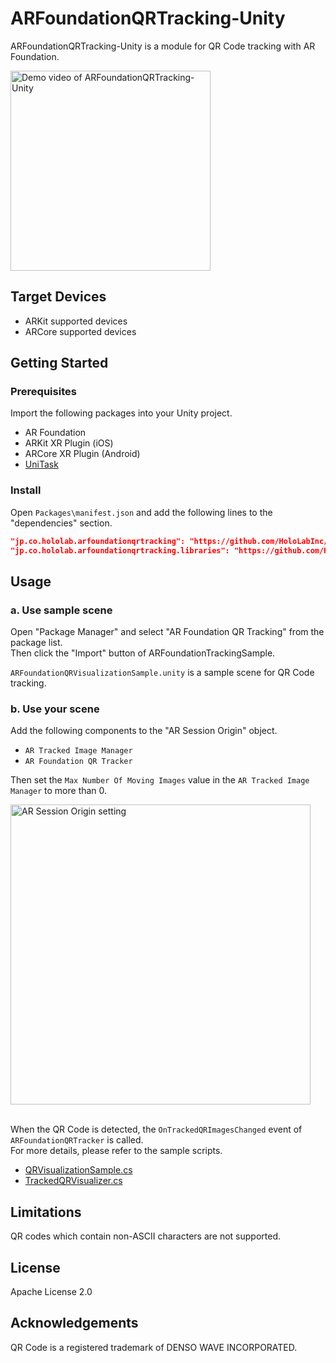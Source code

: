 # ARFoundationQRTracking-Unity

ARFoundationQRTracking-Unity is a module for QR Code tracking with AR Foundation.

<img alt="Demo video of ARFoundationQRTracking-Unity" src="https://github.com/HoloLabInc/ARFoundationQRTracking-Unity/assets/4415085/033aadad-53cd-46d3-9cc1-111be88c7e4c" width="320px">

## Target Devices

- ARKit supported devices
- ARCore supported devices

## Getting Started

### Prerequisites

Import the following packages into your Unity project.

- AR Foundation
- ARKit XR Plugin (iOS)
- ARCore XR Plugin (Android)
- [UniTask](https://github.com/Cysharp/UniTask#upm-package)

### Install

Open `Packages\manifest.json` and add the following lines to the "dependencies" section.

```json
"jp.co.hololab.arfoundationqrtracking": "https://github.com/HoloLabInc/ARFoundationQRTracking-Unity.git?path=packages/jp.co.hololab.arfoundationqrtracking",
"jp.co.hololab.arfoundationqrtracking.libraries": "https://github.com/HoloLabInc/ARFoundationQRTracking-Unity.git?path=packages/jp.co.hololab.arfoundationqrtracking.libraries",
```

## Usage

### a. Use sample scene

Open "Package Manager" and select "AR Foundation QR Tracking" from the package list.  
Then click the "Import" button of ARFoundationTrackingSample.

`ARFoundationQRVisualizationSample.unity` is a sample scene for QR Code tracking.

### b. Use your scene

Add the following components to the "AR Session Origin" object.

- `AR Tracked Image Manager`
- `AR Foundation QR Tracker`

Then set the `Max Number Of Moving Images` value in the `AR Tracked Image Manager` to more than 0.

<img width="480" alt="AR Session Origin setting" src="https://github.com/HoloLabInc/ARFoundationQRTracking-Unity/assets/4415085/5af7a2e0-65eb-4c28-81e3-85b7f0a448de">
<br>
<br>

When the QR Code is detected, the `OnTrackedQRImagesChanged` event of `ARFoundationQRTracker` is called.  
For more details, please refer to the sample scripts.

- [QRVisualizationSample.cs](https://github.com/HoloLabInc/ARFoundationQRTracking-Unity/blob/doc/readme/packages/jp.co.hololab.arfoundationqrtracking/Samples~/ARFoundationTrackingSample/Scripts/QRVisualizationSample.cs)
- [TrackedQRVisualizer.cs](https://github.com/HoloLabInc/ARFoundationQRTracking-Unity/blob/doc/readme/packages/jp.co.hololab.arfoundationqrtracking/Samples~/ARFoundationTrackingSample/Scripts/TrackedQRVisualizer.cs)

## Limitations

QR codes which contain non-ASCII characters are not supported.

## License

Apache License 2.0

## Acknowledgements

QR Code is a registered trademark of DENSO WAVE INCORPORATED.
